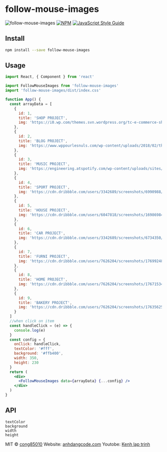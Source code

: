 # follow-mouse-images

![follow-mouse-images](https://i.makeagif.com/media/3-12-2022/WpUaRe.gif?raw=true)
[![NPM](https://img.shields.io/npm/v/follow-mouse-images.svg)](https://www.npmjs.com/package/follow-mouse-images) [![JavaScript Style Guide](https://img.shields.io/badge/code_style-standard-brightgreen.svg)](https://standardjs.com)

## Install

```bash
npm install --save follow-mouse-images
```

## Usage

```jsx
import React, { Component } from 'react'

import FollowMouseImages from 'follow-mouse-images'
import 'follow-mouse-images/dist/index.css'

function App() {
  const arrayData = [
    {
      id: 1,
      title: 'SHOP PROJECT',
      img: 'https://i0.wp.com/themes.svn.wordpress.org/tc-e-commerce-shop/0.8.6/screenshot.png'
    },
    {
      id: 2,
      title: 'BLOG PROJECT',
      img: 'https://www.wppourlesnuls.com/wp-content/uploads/2018/02/theme-blog-wordpress.jpg'
    },
    {
      id: 3,
      title: 'MUSIC PROJECT',
      img: 'https://engineering.atspotify.com/wp-content/uploads/sites/2/2019/03/spotify-web-player.jpg'
    },
    {
      id: 4,
      title: 'SPORT PROJECT',
      img: 'https://cdn.dribbble.com/users/3342689/screenshots/6990988/fitness-.png'
    },
    {
      id: 5,
      title: 'HOUSE PROJECT',
      img: 'https://cdn.dribbble.com/users/6047818/screenshots/16986984/media/d586faf15273ebff158fa954e191a098.png?compress=1&resize=1200x900&vertical=top'
    },
    {
      id: 6,
      title: 'CAR PROJECT',
      img: 'https://cdn.dribbble.com/users/3342689/screenshots/6734350/bmw-.png?compress=1&resize=800x600&vertical=top'
    },
    {
      id: 7,
      title: 'FURNI PROJECT',
      img: 'https://cdn.dribbble.com/users/7626204/screenshots/17699248/media/ae90e53ff599e381cb4e0847a1d49ee6.jpg?compress=1&resize=1200x900&vertical=top'
    },
    {
      id: 8,
      title: 'HOME PROJECT',
      img: 'https://cdn.dribbble.com/users/7626204/screenshots/17671534/media/96cccd6f43950a5c26c25f0bf37e0861.jpg?compress=1&resize=1200x900&vertical=top'
    },
    {
      id: 9,
      title: 'BAKERY PROJECT',
      img: 'https://cdn.dribbble.com/users/7626204/screenshots/17635625/media/4b66902e8a0867de0f7abd26dace6a4f.jpg?compress=1&resize=1000x750&vertical=top'
    }
  ]
  //when click on item
  const handleClick = (e) => {
    console.log(e)
  }
  const config = {
    onClick: handleClick,
    textColor: '#fff',
    background: '#ffb400',
    width: 350,
    height: 230
  }
  return (
    <div>
      <FollowMouseImages data={arrayData} {...config} />
    </div>
  )
}
```

## API

    textColor
    background
    width
    height

MIT © [cong85010](https://github.com/cong85010)
Website: [anhdangcode.com](https://anhdangcode.com)
Youtobe: [Kenh lap trinh](https://www.youtube.com/channel/UCTNMKVKKjVuHTR5_RIjEbqw)
